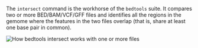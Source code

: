 <script>
import Image from "$components/Image.svelte";
</script>

The `intersect` command is the workhorse of the `bedtools` suite. It compares two or more BED/BAM/VCF/GFF files and identifies all the regions in the gemome where the features in the two files overlap (that is, share at least one base pair in common).

<Image src="/data/bedtools-intro/intersect-glyph.png" alt="How bedtools intersect works with one or more files" />
